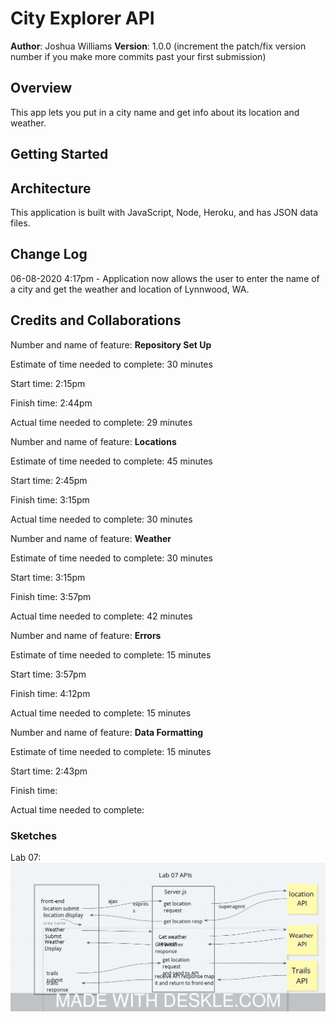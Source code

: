 # City Explorer API

**Author**: Joshua Williams
**Version**: 1.0.0 (increment the patch/fix version number if you make more commits past your first submission)

## Overview
This app lets you put in a city name and get info about its location and weather.

## Getting Started
<!-- What are the steps that a user must take in order to build this app on their own machine and get it running? -->

## Architecture
This application is built with JavaScript, Node, Heroku, and has JSON data files. 

## Change Log
06-08-2020 4:17pm - Application now allows the user to enter the name of a city and get the weather and location of Lynnwood, WA.

<!-- 01-01-2001 4:59pm - Application now has a fully-functional express server, with a GET route for the location resource.  -->

## Credits and Collaborations
<!-- Give credit (and a link) to other people or resources that helped you build this application. -->

Number and name of feature: __Repository Set Up__

Estimate of time needed to complete: 30 minutes

Start time: 2:15pm

Finish time: 2:44pm

Actual time needed to complete: 29 minutes


Number and name of feature: __Locations__

Estimate of time needed to complete: 45 minutes

Start time: 2:45pm

Finish time: 3:15pm

Actual time needed to complete: 30 minutes


Number and name of feature: __Weather__

Estimate of time needed to complete: 30 minutes

Start time: 3:15pm

Finish time: 3:57pm

Actual time needed to complete: 42 minutes


Number and name of feature: __Errors__

Estimate of time needed to complete: 15 minutes

Start time: 3:57pm

Finish time: 4:12pm 

Actual time needed to complete: 15 minutes 


Number and name of feature: __Data Formatting__

Estimate of time needed to complete: 15 minutes

Start time: 2:43pm

Finish time:

Actual time needed to complete:

 
### Sketches
Lab 07:
![](./images/lab07sketch.jpeg)
